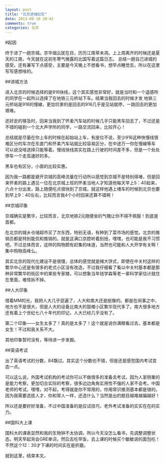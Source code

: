 ```yaml
---
layout: post
title: "北京进城纪实"
date: 2013-09-10 20:42
comments: true
categories: 北京
---
```


#起因

终于进了一趟京城。京华烟云犹在目，历历江南草未凋。上上周离开的时候还是夏天的江南，今天就在这初冬寒气微露的北国写着这篇日志。
总结一趟自己进城的感受。还有兼写下点感受，主要是今天晚上不想看书，想早点睡觉去，所以在这里写写感想啥的。

<!--more-->

##进城方法

进入北京的时候选择的是916快线，这个其实感觉非常好，就是当时和一个遥感所的同学在一起所以选择了在地铁三元桥站下车。结果当我回去的时候才发
地铁三元桥站是916的慢線，更加坑爹的是回去的916几乎是见站就停，一路回去的更加艰难。 

还好走的够及时，回来当我到了怀柔汽车站的时候几乎只能黑车回去了，不过还是不错的碰到一个北大声学所的同学，一路交流回来，比较开心！

总结就是尽量在你上车的时候在起始站上车，有座位不说，至少916这种快慢线很难区分的车次在东直门和怀柔汽车站就比较容易区分，在中途万一你在慢線等车
可以说没啥选择只能等着。慢线快线其实在路上行驶的时间差不多，但是一个处处停车一个走高速好的多。

黑车也有区分，小面的比较实惠。

因为我一路都是避开京城的高峰流量在行动所以感觉到京城不是特别得堵，但是回来怀柔的路上遇见一位在北京城上班的怀柔当地人才知道他每天早上5：40起来，
六点十分出发，路上随便吃点很快到了京城，就这样他遇上堵车的时候到北京也要到早上9：40左右，比较而言我4个小时回来还算不错啊！

##京城印象

京城确实是繁华，比较而言，北京地铁2元随便坐的气魄让你不得不佩服！到底是首都。

在北京的城乡仓储超市买了次东西，特别无语，有种到了菜市场的感觉。北京的推销员都是特别能侃和推销的。就是这满口京腔听着别扭，嘿嘿，也可能是我不习惯吧。不过总体而言，这样的购物颇有赶集的味道，当然也可能和人大开学有关啊！集中购物高峰么。

其实北京的现代化建设不是很慢，总体的感觉就是摊大饼式，即使在中关村这样的繁华中心还是有很多的老式小区没有改造，不过我仔细看了看以中关村基本都是那种非常繁华的街区中的某些专家楼，可以想象当年钱学森等老一辈科学家估计就住在里面，难怪拆不掉。 

 


##人大印象

借着MM的光，我把人大几乎逛遍了，人大和南大还是挺像的。都是在闹事之中，地方也不是很大，但是人大的设备比南大的鼓楼小区繁华现代多了。南大很多地方还有着上个世纪七八十年代的印记，人大已经几乎没有了。

第二个印象——女生太多了！真的是太多了！这个就是说你满眼看过去，基本都是女生！不过和我关系不大。

其他印象暂时没有，等待进一步发掘。

##英语考试

出了英语考试的分数，84飘过。其实这个分数也不错，但是还是感觉国内考试变态一点。

可以这么说，外国考试机构的考试你可以不做很多的准备去考试，因为人家侧重的是能力考察，更加切合实际的考察，很多边边角角实用性不强的人家不会考。中国老师的考试，嘿嘿，对不起，考得就是你不常用的，你用常识推测基本都是错的。因为我需要选拔人才，你和常人一样，还选什么？当然是出的题目越难越偏越好！

所以还是要好好准备，不过中国准备的是应试技巧，老外考试准备的实实在在的实力。

##国科大上课

国科大的课表显然和我的生物钟不太协调，所以今天没怎么看书，先调整调整状态。明天早起背会GRE单词，然后去吃早饭，去上课的时候买个敏敏说的面包吃！不然这个12：30才下课的时间实在是折磨。

就到这里，结束本文。


